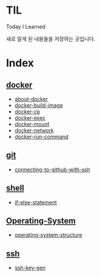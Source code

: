 # TIL

Today I Learned

새로 알게 된 내용들을 저장하는 곳입니다.

# Index

## [docker](./docker/)

- [about-docker](./docker/about-docker.md)
- [docker-build-image](./docker/docker-build-image.md)
- [docker-cp](./docker/docker-cp.md)
- [docker-exec](./docker/docker-exec.md)
- [docker-mount](./docker/docker-mount.md)
- [docker-network](./docker/docker-network.md)
- [docker-run-command](./docker/docker-run-command.md)

## [git](./git/)

- [connecting-to-github-with-ssh](./git/connecting-to-github-with-ssh.md)

## [shell](./shell/)

- [if-else-statement](./shell/if-else-statement.md)

## [Operating-System](./Operating-System/)

- [operating-system-structure](./Operating-System/operating-system-structure.md)

## [ssh](./ssh/)

- [ssh-key-gen](./ssh/ssh-key-gen.md)